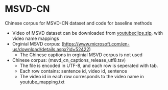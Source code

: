 # MSVD-CN
Chinese corpus for MSVD-CN dataset and code for baseline methods

- Video of MSVD dataset can be downloaded from [youtubeclips.zip](http://upplysingaoflun.ecn.purdue.edu/~yu239/datasets/youtubeclips.zip), with video name mappings
- Orginial MSVD corpus: (https://www.microsoft.com/en-us/download/details.aspx?id=52422)
  - The Chinese captions in orginial MSVD corpus is not used
- Chinese corpus: (msvd_cn_captions_release_utf8.tsv)
  - The file is encoded in UTF-8, and each row is seperated with tab.
  - Each row contains: sentence id, video id, sentence
  - The video id in each row corresponds to the video name in youtube_mapping.txt
